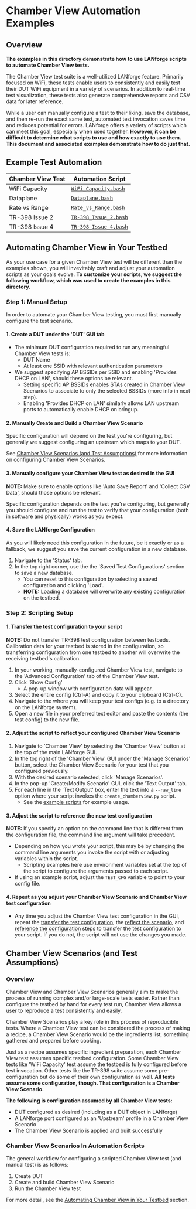 # Chamber View Automation Examples


## Overview
**The examples in this directory demonstrate how to use LANforge scripts to automate Chamber View tests.**

The Chamber View test suite is a well-utilized LANforge feature. Primarily focused on WiFi, these tests enable users to consistently and easily test their DUT WiFi equipment in a variety of scenarios. In addition to real-time test visualization, these tests also generate comprehensive reports and CSV data for later reference.

While a user can manually configure a test to their liking, save the database, and then re-run the exact same test, automated test invocation saves time and reduces potential for errors. LANforge offers a variety of scripts which can meet this goal, especially when used together. **However, it can be difficult to determine what scripts to use and how exactly to use them. This document and associated examples demonstrate how to do just that.**



## Example Test Automation
| Chamber View Test | Automation Script                                                 |
| ----------------- | ----------------------------------------------------------------- |
| WiFi Capacity     | [`WiFi_Capacity.bash`](./WiFi_Capacity/WiFi_Capacity.bash)        |
| Dataplane         | [`Dataplane.bash`](./Dataplane/Dataplane.bash)                    |
| Rate vs Range     | [`Rate_vs_Range.bash`](./Rate_vs_Range/Rate_vs_Range.bash.bash)   |
| TR-398 Issue 2    | [`TR-398_Issue_2.bash`](./TR-398_Issue_2/TR-398_Issue_2.bash)     |
| TR-398 Issue 4    | [`TR-398_Issue_4.bash`](./TR-398_Issue_4/TR-398_Issue_4.bash)     |



## Automating Chamber View in Your Testbed

As your use case for a given Chamber View test will be different than the examples shown, you will invevitably craft and adjust your automation scripts as your goals evolve. **To customize your scripts, we suggest the following workflow, which was used to create the examples in this directory.**

### Step 1: Manual Setup
In order to automate your Chamber View testing, you must first manually configure the test scenario.

#### 1.  Create a DUT under the 'DUT' GUI tab
- The minimum DUT configuration required to run any meaningful Chamber View tests is:
    - DUT Name
    - At least one SSID with relevant authentication parameters
- We suggest specifying AP BSSIDs per SSID and enabling 'Provides DHCP on LAN', should these options be relevant.
    - Setting specific AP BSSIDs enables STAs created in Chamber View Scenarios to associate to only the selected BSSIDs (more info in next step).
    - Enabling 'Provides DHCP on LAN' similarly allows LAN upstream ports to automatically enable DHCP on bringup.

#### 2. Manually Create and Build a Chamber View Scenario
Specific configuration will depend on the test you're configuring, but generally we suggest configuring an upstream which maps to your DUT.

See [Chamber View Scenarios (and Test Assumptions)](#chamber-view-scenarios-and-test-assumptions) for more information on configuring Chamber View Scenarios.

#### 3. Manually configure your Chamber View test as desired in the GUI
**NOTE:** Make sure to enable options like 'Auto Save Report' and 'Collect CSV Data', should those options be relevant.

Specific configuration depends on the test you're configuring, but generally you should configure and run the test to verify that your configuration (both in software and physically) works as you expect.

#### 4. Save the LANforge Configuration
As you will likely need this configuration in the future, be it exactly or as a fallback, we suggest you save the current configuration in a new database.

1. Navigate to the 'Status' tab.
2. In the top right corner, use the the 'Saved Test Configurations' section to save a new database.
    - You can reset to this configuration by selecting a saved configuration and clicking 'Load'.
    - **NOTE:** Loading a database will overwrite any existing configuration on the testbed.

### Step 2: Scripting Setup

#### 1. Transfer the test configuration to your script
**NOTE:** Do not transfer TR-398 test configuration between testbeds. Calibration data for your testbed is stored in the configuration, so transferring configuration from one testbed to another will overwrite the receiving testbed's calibration.

1. In your working, manually-configured Chamber View test, navigate to the 'Advanced Configuration' tab of the Chamber View test.
2. Click 'Show Config'
    - A pop-up window with configuration data will appear.
3. Select the entire config (Ctrl-A) and copy it to your clipboard (Ctrl-C).
4. Navigate to the where you will keep your test configs (e.g. to a directory on the LANforge system).
5. Open a new file in your preferred text editor and paste the contents (the test config) to the new file.

#### 2. Adjust the script to reflect your configured Chamber View Scenario
1. Navigate to 'Chamber View' by selecting the 'Chamber View' button at the top of the main LANforge GUI.
2. In the top right of the 'Chamber View' GUI under the 'Manage Scenarios' button, select the Chamber View Scenario for your test that you configured previously.
3. With the desired scenario selected, click 'Manage Scenarios'.
4. In the pop-up 'Create/Modify Scenario' GUI, click the 'Text Output' tab.
5. For each line in the 'Text Output' box, enter the text into a `--raw_line` option where your script invokes the `create_chamberview.py` script.
    - See the [example scripts](#chamber-view-automation-examples) for example usage.

#### 3. Adjust the script to reference the new test configuration
**NOTE:** If you specify an option on the command line that is different from the configuration file, the command line argument will take precedent.

- Depending on how you wrote your script, this may be by changing the command line arguments you invoke the script with or adjusting variables within the script.
    - Scripting examples here use environment variables set at the top of the script to configure the arguments passed to each script.
- If using an example script, adjust the `TEST_CFG` variable to point to your config file.

#### 4. Repeat as you adjust your Chamber View Scenario and Chamber View test configuration
- Any time you adjust the Chamber View test configuration in the GUI, repeat the [transfer the test configuration](#1-transfer-the-test-configuration-to-your-script), the [reflect the scenario](#2-adjust-the-script-to-reflect-your-configured-chamber-view-scenario), and [reference the configuration](#3-adjust-the-script-to-reference-the-new-config) steps to transfer the test configuration to your script. If you do not, the script will not use the changes you made.


## Chamber View Scenarios (and Test Assumptions)
### Overview
Chamber View and Chamber View Scenarios generally aim to make the process of running complex and/or large-scale tests easier. Rather than configure the testbed by hand for every test run, Chamber View allows a user to reproduce a test consistently and easily.

Chamber View Scenarios play a key role in this process of reproducible tests. Where a Chamber View test can be considered the process of making a recipe, a Chamber View Scenario would be the ingredients list, something gathered and prepared before cooking.

Just as a recipe assumes specific ingredient preparation, each Chamber View test assumes specific testbed configuration. Some Chamber View tests like 'WiFi Capacity' test assume the testbed is fully configured before test invocation. Other tests like the TR-398 suite assume some pre-configuration but do some of their own configuration as well. **All tests assume some configuration, though. That configuration is a Chamber View Scenario.**

**The following is configuration assumed by all Chamber View tests:**
- DUT configured as desired (including as a DUT object in LANforge)
- A LANforge port configured as an 'Upstream' profile in a Chamber View Scenario
- The Chamber View Scenario is applied and built successfully

### Chamber View Scenarios In Automation Scripts
The general workflow for configuring a scripted Chamber View test (and manual test) is as follows:
1. Create DUT
2. Create and build Chamber View Scenario
3. Run the Chamber View test

For more detail, see the [Automating Chamber View in Your Testbed](#automating-chamber-view-in-your-testbed) section.
